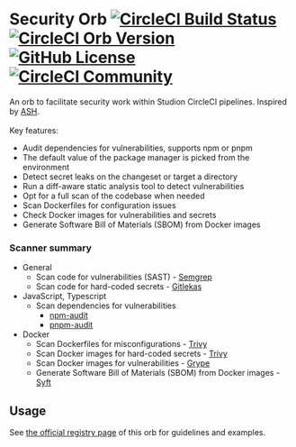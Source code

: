 # Security Orb [![CircleCI Build Status](https://circleci.com/gh/ExtensionEngine/pipeline-security-orb.svg?style=shield "CircleCI Build Status")](https://circleci.com/gh/ExtensionEngine/pipeline-security-orb) [![CircleCI Orb Version](https://badges.circleci.com/orbs/studion/security.svg)](https://circleci.com/developer/orbs/orb/studion/security) [![GitHub License](https://img.shields.io/badge/license-MIT-lightgrey.svg)](https://raw.githubusercontent.com/ExtensionEngine/pipeline-security-orb/master/LICENSE) [![CircleCI Community](https://img.shields.io/badge/community-CircleCI%20Discuss-343434.svg)](https://discuss.circleci.com/c/ecosystem/orbs)

An orb to facilitate security work within Studion CircleCI pipelines. Inspired by [ASH](https://github.com/awslabs/automated-security-helper).\
\
Key features:

- Audit dependencies for vulnerabilities, supports npm or pnpm
- The default value of the package manager is picked from the environment
- Detect secret leaks on the changeset or target a directory
- Run a diff-aware static analysis tool to detect vulnerabilities
- Opt for a full scan of the codebase when needed
- Scan Dockerfiles for configuration issues
- Check Docker images for vulnerabilities and secrets
- Generate Software Bill of Materials (SBOM) from Docker images

### Scanner summary

- General
  - Scan code for vulnerabilities (SAST) - [Semgrep](https://github.com/semgrep/semgrep)
  - Scan code for hard-coded secrets - [Gitlekas](https://github.com/gitleaks/gitleaks)
- JavaScript, Typescript
  - Scan dependencies for vulnerabilities
    - [npm-audit](https://docs.npmjs.com/cli/commands/npm-audit)
    - [pnpm-audit](https://pnpm.io/cli/audit)
- Docker
  - Scan Dockerfiles for misconfigurations - [Trivy](https://github.com/aquasecurity/trivy)
  - Scan Docker images for hard-coded secrets - [Trivy](https://github.com/aquasecurity/trivy)
  - Scan Docker images for vulnerabilities - [Grype](https://github.com/anchore/grype)
  - Generate Software Bill of Materials (SBOM) from Docker images - [Syft](https://github.com/anchore/syft)

## Usage

See [the official registry page](https://circleci.com/developer/orbs/orb/studion/security) of this orb for guidelines and examples.
